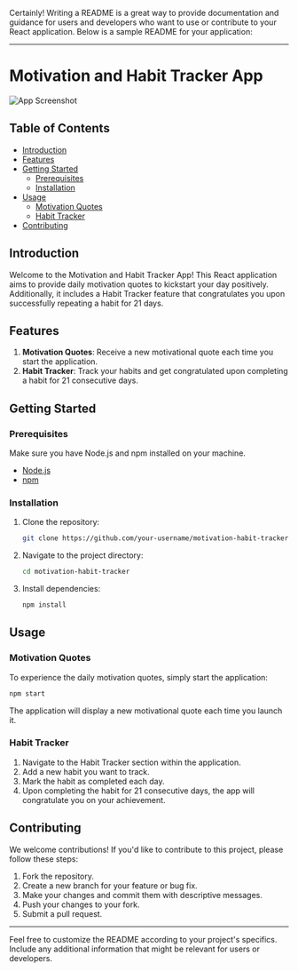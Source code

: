 Certainly! Writing a README is a great way to provide documentation and guidance for users and developers who want to use or contribute to your React application. Below is a sample README for your application:

---

# Motivation and Habit Tracker App

![App Screenshot](./screenshot.png)

## Table of Contents

- [Introduction](#introduction)
- [Features](#features)
- [Getting Started](#getting-started)
  - [Prerequisites](#prerequisites)
  - [Installation](#installation)
- [Usage](#usage)
  - [Motivation Quotes](#motivation-quotes)
  - [Habit Tracker](#habit-tracker)
- [Contributing](#contributing)

## Introduction

Welcome to the Motivation and Habit Tracker App! This React application aims to provide daily motivation quotes to kickstart your day positively. Additionally, it includes a Habit Tracker feature that congratulates you upon successfully repeating a habit for 21 days.

## Features

1. **Motivation Quotes**: Receive a new motivational quote each time you start the application.
2. **Habit Tracker**: Track your habits and get congratulated upon completing a habit for 21 consecutive days.

## Getting Started

### Prerequisites

Make sure you have Node.js and npm installed on your machine.

- [Node.js](https://nodejs.org/)
- [npm](https://www.npmjs.com/)

### Installation

1. Clone the repository:

   ```bash
   git clone https://github.com/your-username/motivation-habit-tracker.git
   ```

2. Navigate to the project directory:

   ```bash
   cd motivation-habit-tracker
   ```

3. Install dependencies:

   ```bash
   npm install
   ```

## Usage

### Motivation Quotes

To experience the daily motivation quotes, simply start the application:

```bash
npm start
```

The application will display a new motivational quote each time you launch it.

### Habit Tracker

1. Navigate to the Habit Tracker section within the application.
2. Add a new habit you want to track.
3. Mark the habit as completed each day.
4. Upon completing the habit for 21 consecutive days, the app will congratulate you on your achievement.

## Contributing

We welcome contributions! If you'd like to contribute to this project, please follow these steps:

1. Fork the repository.
2. Create a new branch for your feature or bug fix.
3. Make your changes and commit them with descriptive messages.
4. Push your changes to your fork.
5. Submit a pull request.

---

Feel free to customize the README according to your project's specifics. Include any additional information that might be relevant for users or developers.
